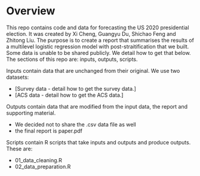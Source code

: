 # Overview

This repo contains code and data for forecasting the US 2020 presidential election. It was created by Xi Cheng, Guangyu Du, Shichao Feng and Zhitong Liu. The purpose is to create a report that summarises the results of a multilevel logistic regression model with post-straitification that we built. Some data is unable to be shared publicly. We detail how to get that below. The sections of this repo are: inputs, outputs, scripts.

Inputs contain data that are unchanged from their original. We use two datasets: 

- [Survey data - detail how to get the survey data.]
- [ACS data - detail how to get the ACS data.]

Outputs contain data that are modified from the input data, the report and supporting material.

- We decided not to share the .csv data file as well
- the final report is paper.pdf

Scripts contain R scripts that take inputs and outputs and produce outputs. These are:

- 01_data_cleaning.R
- 02_data_preparation.R




